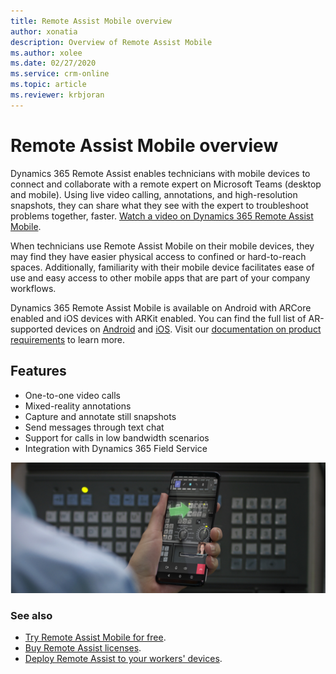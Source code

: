 ```yaml
---
title: Remote Assist Mobile overview
author: xonatia
description: Overview of Remote Assist Mobile
ms.author: xolee
ms.date: 02/27/2020
ms.service: crm-online
ms.topic: article
ms.reviewer: krbjoran
---
```

# Remote Assist Mobile overview

Dynamics 365 Remote Assist enables technicians with mobile devices to connect and collaborate with a remote expert on Microsoft Teams (desktop and mobile). Using live video calling, annotations, and high-resolution snapshots, they can share what they see with the expert to troubleshoot problems together, faster. [Watch a video on Dynamics 365 Remote Assist Mobile](https://www.youtube.com/watch?v=J-C6GE2gFYw&t=27s).

When technicians use Remote Assist Mobile on their mobile devices, they may find they have easier physical access to confined or hard-to-reach spaces. Additionally, familiarity with their mobile device facilitates ease of use and easy access to other mobile apps that are part of your company workflows.

Dynamics 365 Remote Assist Mobile is available on Android with ARCore enabled and iOS devices with ARKit enabled. You can find the full list of AR-supported devices on [Android](https://developers.google.com/ar/discover/supported-devices) and [iOS](https://www.apple.com/ios/augmented-reality/). Visit our [documentation on product requirements](https://docs.microsoft.com/dynamics365/mixed-reality/remote-assist/requirements) to learn more.

## Features 
- One-to-one video calls
- Mixed-reality annotations
- Capture and annotate still snapshots 
- Send messages through text chat
- Support for calls in low bandwidth scenarios
- Integration with Dynamics 365 Field Service


![Simulated image of a technician using Remote Assist Mobile to annotate their environment on a call.](./media/ram-overview.png "Remote Assist Mobile Overview")


### See also
- [Try Remote Assist Mobile for free](../try-remote-assist.md). 
- [Buy Remote Assist licenses](../buy-remote-assist.md). 
- [Deploy Remote Assist to your workers' devices](../deploy-remote-assist.md). 
